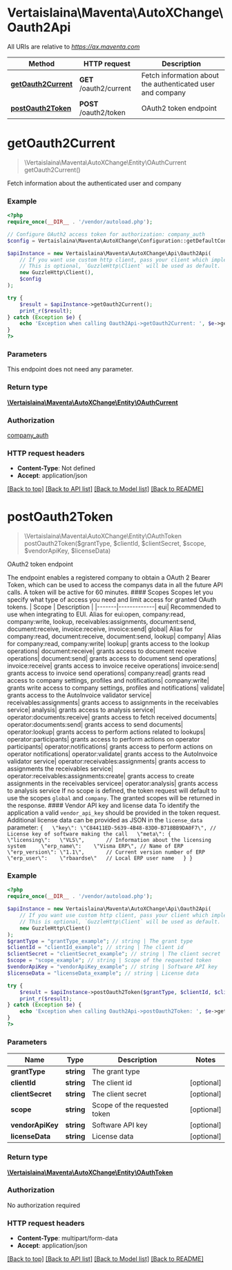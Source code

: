 # Vertaislaina\Maventa\AutoXChange\Oauth2Api

All URIs are relative to *https://ax.maventa.com*

Method | HTTP request | Description
------------- | ------------- | -------------
[**getOauth2Current**](Oauth2Api.md#getOauth2Current) | **GET** /oauth2/current | Fetch information about the authenticated user and company
[**postOauth2Token**](Oauth2Api.md#postOauth2Token) | **POST** /oauth2/token | OAuth2 token endpoint


# **getOauth2Current**
> \Vertaislaina\Maventa\AutoXChange\Entity\OAuthCurrent getOauth2Current()

Fetch information about the authenticated user and company



### Example
```php
<?php
require_once(__DIR__ . '/vendor/autoload.php');

// Configure OAuth2 access token for authorization: company_auth
$config = Vertaislaina\Maventa\AutoXChange\Configuration::getDefaultConfiguration()->setAccessToken('YOUR_ACCESS_TOKEN');

$apiInstance = new Vertaislaina\Maventa\AutoXChange\Api\Oauth2Api(
    // If you want use custom http client, pass your client which implements `GuzzleHttp\ClientInterface`.
    // This is optional, `GuzzleHttp\Client` will be used as default.
    new GuzzleHttp\Client(),
    $config
);

try {
    $result = $apiInstance->getOauth2Current();
    print_r($result);
} catch (Exception $e) {
    echo 'Exception when calling Oauth2Api->getOauth2Current: ', $e->getMessage(), PHP_EOL;
}
?>
```

### Parameters
This endpoint does not need any parameter.

### Return type

[**\Vertaislaina\Maventa\AutoXChange\Entity\OAuthCurrent**](../Model/OAuthCurrent.md)

### Authorization

[company_auth](../../README.md#company_auth)

### HTTP request headers

 - **Content-Type**: Not defined
 - **Accept**: application/json

[[Back to top]](#) [[Back to API list]](../../README.md#documentation-for-api-endpoints) [[Back to Model list]](../../README.md#documentation-for-models) [[Back to README]](../../README.md)

# **postOauth2Token**
> \Vertaislaina\Maventa\AutoXChange\Entity\OAuthToken postOauth2Token($grantType, $clientId, $clientSecret, $scope, $vendorApiKey, $licenseData)

OAuth2 token endpoint

The endpoint enables a registered company to obtain a OAuth 2 Bearer Token, which can be used to access the companys data in all the future API calls.  A token will be active for 60 minutes.  #### Scopes  Scopes let you specify what type of access you need and limit access for granted OAuth tokens.   | Scope | Description |  |-------|-------------|                             eui|            Recommended to use when integrating to EUI. Alias for eui:open, company:read, company:write, lookup, receivables:assignments, document:send, document:receive, invoice:receive, invoice:send|                         global|                                                                                                                                         Alias for company:read, document:receive, document:send, lookup|                        company|                                                                                                                                                                   Alias for company:read, company:write|                         lookup|                                                                                                                                                                  grants access to the lookup operations|               document:receive|                                                                                                                                                            grants access to document receive operations|                  document:send|                                                                                                                                                               grants access to document send operations|                invoice:receive|                                                                                                                                                             grants access to invoice receive operations|                   invoice:send|                                                                                                                                                                grants access to invoice send operations|                   company:read|                                                                                                                                      grants read access to company settings, profiles and notifications|                  company:write|                                                                                                                                     grants write access to company settings, profiles and notifications|                       validate|                                                                                                                                                      grants access to the AutoInvoice validator service|        receivables:assignments|                                                                                                                                                 grants access to assignments in the receivables service|                       analysis|                                                                                                                                                                       grants access to analysis service|     operator:documents:receive|                                                                                                                                                               grants access to fetch received documents|        operator:documents:send|                                                                                                                                                                         grants access to send documents|                operator:lookup|                                                                                                                                                     grants access to perform actions related to lookups|          operator:participants|                                                                                                                                               grants access to perform actions on operator participants|         operator:notifications|                                                                                                                                              grants access to perform actions on operator notifications|              operator:validate|                                                                                                                                                      grants access to the AutoInvoice validator service| operator:receivables:assignments|                                                                                                                                                    grants access to assignments the receivables service| operator:receivables:assignments:create|                                                                                                                                         grants access to create assignments in the receivables servicee|              operator:analysis|                                                                                                                                                                       grants access to analysis service   If no scope is defined, the token request will default to use the scopes ```global``` and ```company```. The granted scopes will be returned in the response.  #### Vendor API key and license data  To identify the application a valid ```vendor_api_key``` should be provided in the token request. Additional license data can be provided as JSON in the ```license_data``` parameter:  ``` {   \"key\": \"C84411ED-5639-4B48-83D0-B718BB9DA0F7\", // License key of software making the call   \"meta\": {     \"licensing\":   \"VLS\",       // Information about the licensing system     \"erp_name\":    \"Visma ERP\", // Name of ERP     \"erp_version\": \"1.1\",       // Current version number of ERP     \"erp_user\":    \"rbaardse\"   // Local ERP user name   } } ```

### Example
```php
<?php
require_once(__DIR__ . '/vendor/autoload.php');

$apiInstance = new Vertaislaina\Maventa\AutoXChange\Api\Oauth2Api(
    // If you want use custom http client, pass your client which implements `GuzzleHttp\ClientInterface`.
    // This is optional, `GuzzleHttp\Client` will be used as default.
    new GuzzleHttp\Client()
);
$grantType = "grantType_example"; // string | The grant type
$clientId = "clientId_example"; // string | The client id
$clientSecret = "clientSecret_example"; // string | The client secret
$scope = "scope_example"; // string | Scope of the requested token
$vendorApiKey = "vendorApiKey_example"; // string | Software API key
$licenseData = "licenseData_example"; // string | License data

try {
    $result = $apiInstance->postOauth2Token($grantType, $clientId, $clientSecret, $scope, $vendorApiKey, $licenseData);
    print_r($result);
} catch (Exception $e) {
    echo 'Exception when calling Oauth2Api->postOauth2Token: ', $e->getMessage(), PHP_EOL;
}
?>
```

### Parameters

Name | Type | Description  | Notes
------------- | ------------- | ------------- | -------------
 **grantType** | **string**| The grant type |
 **clientId** | **string**| The client id | [optional]
 **clientSecret** | **string**| The client secret | [optional]
 **scope** | **string**| Scope of the requested token | [optional]
 **vendorApiKey** | **string**| Software API key | [optional]
 **licenseData** | **string**| License data | [optional]

### Return type

[**\Vertaislaina\Maventa\AutoXChange\Entity\OAuthToken**](../Model/OAuthToken.md)

### Authorization

No authorization required

### HTTP request headers

 - **Content-Type**: multipart/form-data
 - **Accept**: application/json

[[Back to top]](#) [[Back to API list]](../../README.md#documentation-for-api-endpoints) [[Back to Model list]](../../README.md#documentation-for-models) [[Back to README]](../../README.md)

